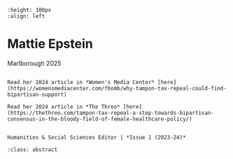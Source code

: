 ```{image} mattieEpstein.jpeg
:height: 100px
:align: left
```

# Mattie Epstein

Marlborough 2025

``` {margin}

Read her 2024 article in *Women's Media Center* [here](https://womensmediacenter.com/fbomb/why-tampon-tax-repeal-could-find-bipartisan-support)

Read her 2024 article in *The Threo* [here](https://thethreo.com/tampon-tax-repeal-a-step-towards-bipartisan-consensus-in-the-bloody-field-of-female-healthcare-policy/)

```

```{margin} Positions

Humanities & Social Sciences Editor | *Issue 1 (2023-24)*

```

```{admonition} Articles
:class: abstract

```